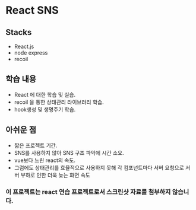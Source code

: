 # React SNS

## Stacks

- React.js
- node express
- recoil

## 학습 내용

- React 에 대한 학습 및 실습.
- recoil 을 통한 상태관리 라이브러리 학습.
- hook생성 및 생명주기 학습.

## 아쉬운 점

- 짧은 프로젝트 기간.
- SNS를 사용하지 않아 SNS 구조 파악에 시간 소요.
- vue보다 느린 react의 속도.
- 그럼에도 상태관리를 효율적으로 사용하지 못해 각 컴포넌트마다 서버 요청으로 서버 부하로 인한 더욱 늦는 화면 속도

### 이 프로젝트는 react 연습 프로젝트로서 스크린샷 자료를 첨부하지 않습니다.
